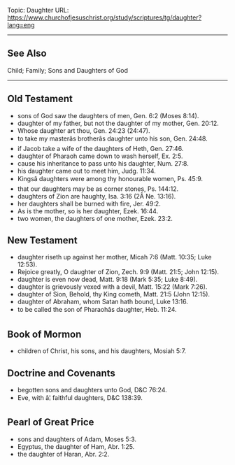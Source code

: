 Topic: Daughter
URL: https://www.churchofjesuschrist.org/study/scriptures/tg/daughter?lang=eng

---

## See Also

Child; Family; Sons and Daughters of God

---

## Old Testament

- sons of God saw the daughters of men, Gen. 6:2 (Moses 8:14).
- daughter of my father, but not the daughter of my mother, Gen. 20:12.
- Whose daughter art thou, Gen. 24:23 (24:47).
- to take my masterâs brotherâs daughter unto his son, Gen. 24:48.
- if Jacob take a wife of the daughters of Heth, Gen. 27:46.
- daughter of Pharaoh came down to wash herself, Ex. 2:5.
- cause his inheritance to pass unto his daughter, Num. 27:8.
- his daughter came out to meet him, Judg. 11:34.
- Kingsâ daughters were among thy honourable women, Ps. 45:9.
- that our daughters may be as corner stones, Ps. 144:12.
- daughters of Zion are haughty, Isa. 3:16 (2Â Ne. 13:16).
- her daughters shall be burned with fire, Jer. 49:2.
- As is the mother, so is her daughter, Ezek. 16:44.
- two women, the daughters of one mother, Ezek. 23:2.

## New Testament

- daughter riseth up against her mother, Micah 7:6 (Matt. 10:35; Luke 12:53).
- Rejoice greatly, O daughter of Zion, Zech. 9:9 (Matt. 21:5; John 12:15).
- daughter is even now dead, Matt. 9:18 (Mark 5:35; Luke 8:49).
- daughter is grievously vexed with a devil, Matt. 15:22 (Mark 7:26).
- daughter of Sion, Behold, thy King cometh, Matt. 21:5 (John 12:15).
- daughter of Abraham, whom Satan hath bound, Luke 13:16.
- to be called the son of Pharaohâs daughter, Heb. 11:24.

## Book of Mormon

- children of Christ, his sons, and his daughters, Mosiah 5:7.

## Doctrine and Covenants

- begotten sons and daughters unto God, D&C 76:24.
- Eve, with â¦ faithful daughters, D&C 138:39.

## Pearl of Great Price

- sons and daughters of Adam, Moses 5:3.
- Egyptus, the daughter of Ham, Abr. 1:25.
- the daughter of Haran, Abr. 2:2.

